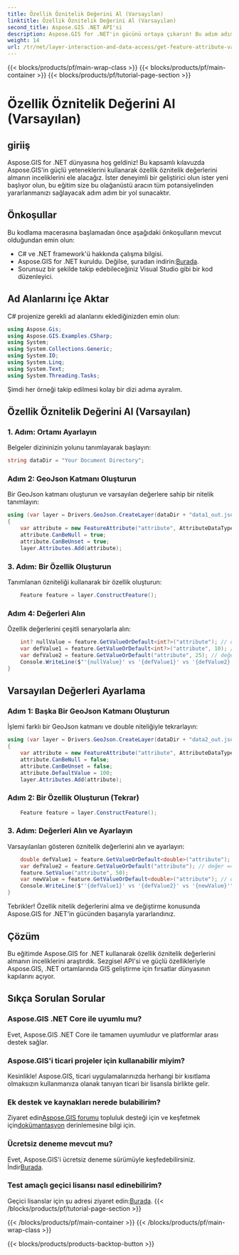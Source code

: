 ```yaml
---
title: Özellik Öznitelik Değerini Al (Varsayılan)
linktitle: Özellik Öznitelik Değerini Al (Varsayılan)
second_title: Aspose.GIS .NET API'si
description: Aspose.GIS for .NET'in gücünü ortaya çıkarın! Bu adım adım kılavuzla özellik öznitelik değerlerini zahmetsizce alın ve değiştirin. Deneme sürümünüzü şimdi indirin!
weight: 14
url: /tr/net/layer-interaction-and-data-access/get-feature-attribute-value-default/
---
```


{{< blocks/products/pf/main-wrap-class >}}
{{< blocks/products/pf/main-container >}}
{{< blocks/products/pf/tutorial-page-section >}}

# Özellik Öznitelik Değerini Al (Varsayılan)

## giriiş
Aspose.GIS for .NET dünyasına hoş geldiniz! Bu kapsamlı kılavuzda Aspose.GIS'in güçlü yeteneklerini kullanarak özellik öznitelik değerlerini almanın inceliklerini ele alacağız. İster deneyimli bir geliştirici olun ister yeni başlıyor olun, bu eğitim size bu olağanüstü aracın tüm potansiyelinden yararlanmanızı sağlayacak adım adım bir yol sunacaktır.
## Önkoşullar
Bu kodlama macerasına başlamadan önce aşağıdaki önkoşulların mevcut olduğundan emin olun:
- C# ve .NET framework'ü hakkında çalışma bilgisi.
-  Aspose.GIS for .NET kuruldu. Değilse, şuradan indirin:[Burada](https://releases.aspose.com/gis/net/).
- Sorunsuz bir şekilde takip edebileceğiniz Visual Studio gibi bir kod düzenleyici.
## Ad Alanlarını İçe Aktar
C# projenize gerekli ad alanlarını eklediğinizden emin olun:
```csharp
using Aspose.Gis;
using Aspose.GIS.Examples.CSharp;
using System;
using System.Collections.Generic;
using System.IO;
using System.Linq;
using System.Text;
using System.Threading.Tasks;
```
Şimdi her örneği takip edilmesi kolay bir dizi adıma ayıralım.
## Özellik Öznitelik Değerini Al (Varsayılan)
### 1. Adım: Ortamı Ayarlayın
Belgeler dizininizin yolunu tanımlayarak başlayın:
```csharp
string dataDir = "Your Document Directory";
```
### Adım 2: GeoJson Katmanı Oluşturun
Bir GeoJson katmanı oluşturun ve varsayılan değerlere sahip bir nitelik tanımlayın:
```csharp
using (var layer = Drivers.GeoJson.CreateLayer(dataDir + "data1_out.json"))
{
    var attribute = new FeatureAttribute("attribute", AttributeDataType.Integer);
    attribute.CanBeNull = true;
    attribute.CanBeUnset = true;
    layer.Attributes.Add(attribute);
```
### 3. Adım: Bir Özellik Oluşturun
Tanımlanan özniteliği kullanarak bir özellik oluşturun:
```csharp
    Feature feature = layer.ConstructFeature();
```
### Adım 4: Değerleri Alın
Özellik değerlerini çeşitli senaryolarla alın:
```csharp
    int? nullValue = feature.GetValueOrDefault<int?>("attribute"); // değer == boş
    var defValue1 = feature.GetValueOrDefault<int?>("attribute", 10); // değer == 10
    var defValue2 = feature.GetValueOrDefault("attribute", 25); // değer == 10
    Console.WriteLine($"'{nullValue}' vs '{defValue1}' vs '{defValue2}'");
}
```
## Varsayılan Değerleri Ayarlama
### Adım 1: Başka Bir GeoJson Katmanı Oluşturun
İşlemi farklı bir GeoJson katmanı ve double niteliğiyle tekrarlayın:
```csharp
using (var layer = Drivers.GeoJson.CreateLayer(dataDir + "data2_out.json"))
{
    var attribute = new FeatureAttribute("attribute", AttributeDataType.Double);
    attribute.CanBeNull = false;
    attribute.CanBeUnset = false;
    attribute.DefaultValue = 100;
    layer.Attributes.Add(attribute);
```
### Adım 2: Bir Özellik Oluşturun (Tekrar)
```csharp
    Feature feature = layer.ConstructFeature();
```
### 3. Adım: Değerleri Alın ve Ayarlayın
Varsayılanları gösteren öznitelik değerlerini alın ve ayarlayın:
```csharp
    double defValue1 = feature.GetValueOrDefault<double>("attribute"); // değer == 100
    var defValue2 = feature.GetValueOrDefault("attribute"); // değer == 100
    feature.SetValue("attribute", 50);
    var newValue = feature.GetValueOrDefault<double>("attribute"); // değer == 50
    Console.WriteLine($"'{defValue1}' vs '{defValue2}' vs '{newValue}'");
}
```
Tebrikler! Özellik nitelik değerlerini alma ve değiştirme konusunda Aspose.GIS for .NET'in gücünden başarıyla yararlandınız.
## Çözüm
Bu eğitimde Aspose.GIS for .NET kullanarak özellik öznitelik değerlerini almanın inceliklerini araştırdık. Sezgisel API'si ve güçlü özellikleriyle Aspose.GIS, .NET ortamlarında GIS geliştirme için fırsatlar dünyasının kapılarını açıyor.
## Sıkça Sorulan Sorular
### Aspose.GIS .NET Core ile uyumlu mu?
Evet, Aspose.GIS .NET Core ile tamamen uyumludur ve platformlar arası destek sağlar.
### Aspose.GIS'i ticari projeler için kullanabilir miyim?
Kesinlikle! Aspose.GIS, ticari uygulamalarınızda herhangi bir kısıtlama olmaksızın kullanmanıza olanak tanıyan ticari bir lisansla birlikte gelir.
### Ek destek ve kaynakları nerede bulabilirim?
 Ziyaret edin[Aspose.GIS forumu](https://forum.aspose.com/c/gis/33) topluluk desteği için ve keşfetmek için[dokümantasyon](https://reference.aspose.com/gis/net/) derinlemesine bilgi için.
### Ücretsiz deneme mevcut mu?
 Evet, Aspose.GIS'i ücretsiz deneme sürümüyle keşfedebilirsiniz. İndir[Burada](https://releases.aspose.com/).
### Test amaçlı geçici lisansı nasıl edinebilirim?
 Geçici lisanslar için şu adresi ziyaret edin:[Burada](https://purchase.aspose.com/temporary-license/).
{{< /blocks/products/pf/tutorial-page-section >}}

{{< /blocks/products/pf/main-container >}}
{{< /blocks/products/pf/main-wrap-class >}}

{{< blocks/products/products-backtop-button >}}
